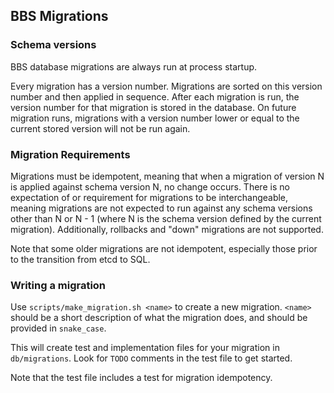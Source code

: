 ## BBS Migrations

### Schema versions

BBS database migrations are always run at process startup.

Every migration has a version number. Migrations are sorted on this version
number and then applied in sequence. After each migration is run, the version
number for that migration is stored in the database.  On future migration runs,
migrations with a version number lower or equal to the current stored version
will not be run again.

### Migration Requirements

Migrations must be idempotent, meaning that when a migration of version N is
applied against schema version N, no change occurs. There is no expectation of
or requirement for migrations to be interchangeable, meaning migrations are not
expected to run against any schema versions other than N or N - 1 (where N is
the schema version defined by the current migration).  Additionally, rollbacks
and "down" migrations are not supported.

Note that some older migrations are not idempotent, especially those prior to
the transition from etcd to SQL.

### Writing a migration

Use `scripts/make_migration.sh <name>` to create a new migration. `<name>`
should be a short description of what the migration does, and should be
provided in `snake_case`.

This will create test and implementation files for your migration in
`db/migrations`. Look for `TODO` comments in the test file to get started.

Note that the test file includes a test for migration idempotency.

